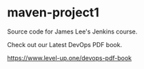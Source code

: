 # maven-project1
Source code for James Lee's Jenkins course.

Check out our Latest DevOps PDF book.

https://www.level-up.one/devops-pdf-book

